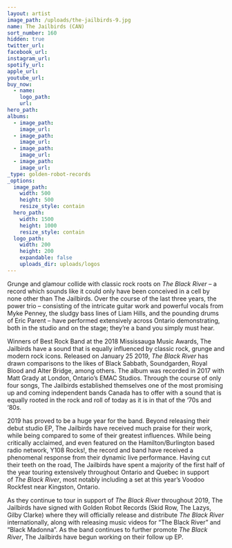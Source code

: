 ```yaml
---
layout: artist
image_path: /uploads/the-jailbirds-9.jpg
name: The Jailbirds (CAN)
sort_number: 160
hidden: true
twitter_url:
facebook_url:
instagram_url:
spotify_url:
apple_url:
youtube_url:
buy_now:
  - name:
    logo_path:
    url:
hero_path:
albums:
  - image_path:
    image_url:
  - image_path:
    image_url:
  - image_path:
    image_url:
  - image_path:
    image_url:
_type: golden-robot-records
_options:
  image_path:
    width: 500
    height: 500
    resize_style: contain
  hero_path:
    width: 1500
    height: 1000
    resize_style: contain
  logo_path:
    width: 200
    height: 200
    expandable: false
    uploads_dir: uploads/logos
---
```


Grunge and glamour collide with classic rock roots on&nbsp;*The Black River*&nbsp;– a record which sounds like it could only have been conceived in a cell by none other than The Jailbirds. Over the course of the last three years, the power trio – consisting of the intricate guitar work and powerful vocals from Myke Penney, the sludgy bass lines of Liam Hills, and the pounding drums of Eric Parent – have performed extensively across Ontario demonstrating, both in the studio and on the stage; they’re a band you simply must hear.

Winners of Best Rock Band at the 2018 Mississauga Music Awards, The Jailbirds have a sound that is equally influenced by classic rock, grunge and modern rock icons. Released on January 25 2019,&nbsp;*The Black River*&nbsp;has drawn comparisons to the likes of Black Sabbath, Soundgarden, Royal Blood and Alter Bridge, among others. The album was recorded in 2017 with Matt Grady at London, Ontario’s EMAC Studios. Through the course of only four songs, The Jailbirds established themselves one of the most promising up and coming independent bands Canada has to offer with a sound that is equally rooted in the rock and roll of today as it is in that of the ‘70s and ‘80s.

2019 has proved to be a huge year for the band. Beyond releasing their debut studio EP, The Jailbirds have received much praise for their work, while being compared to some of their greatest influences. While being critically acclaimed, and even featured on the Hamilton/Burlington based radio network, Y108 Rocks\!, the record and band have received a phenomenal response from their dynamic live performance. Having cut their teeth on the road, The Jailbirds have spent a majority of the first half of the year touring extensively throughout Ontario and Quebec in support of&nbsp;*The Black River*, most notably including a set at this year’s Voodoo Rockfest near Kingston, Ontario.&nbsp;&nbsp;

As they continue to tour in support of&nbsp;*The Black River*&nbsp;throughout 2019, The Jailbirds have signed with Golden Robot Records (Skid Row, The Lazys, Gilby Clarke) where they will officially release and distribute&nbsp;*The Black River* internationally, along with releasing music videos for “The Black River” and “Black Madonna”. As the band continues to further promote&nbsp;*The Black River*, The Jailbirds have begun working on their follow up EP.&nbsp;